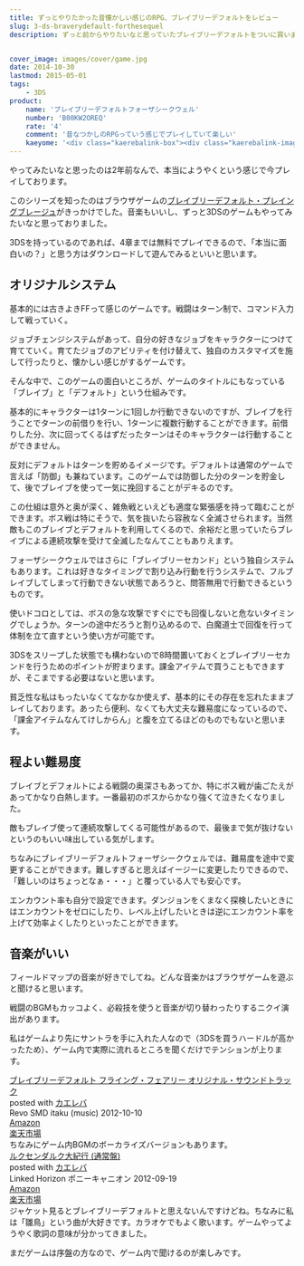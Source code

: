 ```yaml
---
title: ずっとやりたかった昔懐かしい感じのRPG、ブレイブリーデフォルトをレビュー
slug: 3-ds-braverydefault-forthesequel
description: ずっと前からやりたいなと思っていたブレイブリーデフォルトをついに買いました。オーソドックスなRPGに飢えている人は是非プレイしてみてください。素敵な音楽と程よい難易度、そして奥深いやりこみ要素が出迎えてくれます。


cover_image: images/cover/game.jpg
date: 2014-10-30
lastmod: 2015-05-01
tags: 
    - 3DS
product:
    name: 'ブレイブリーデフォルトフォーザシークウェル'
    number: 'B00KW2OREQ'
    rate: '4'
    comment: '昔なつかしのRPGっていう感じでプレイしていて楽しい'
    kaeyome: '<div class="kaerebalink-box"><div class="kaerebalink-image"><a href="http://www.amazon.co.jp/exec/obidos/ASIN/B00KW2OREQ/illusionspace-22/ref=nosim/" rel="nofollow" target="_blank"><img src="http://ecx.images-amazon.com/images/I/51oOoiJRg6L._SL160_.jpg" style="border: none;" /></a></div><div class="kaerebalink-info"><div class="kaerebalink-name"><a href="http://www.amazon.co.jp/exec/obidos/ASIN/B00KW2OREQ/illusionspace-22/ref=nosim/" rel="nofollow" target="_blank">アルティメット ヒッツ ブレイブリーデフォルト フォーザ・シークウェル</a><div class="kaerebalink-powered-date">posted with <a href="http://kaereba.com" rel="nofollow" target="_blank">カエレバ</a></div></div><div class="kaerebalink-detail"> スクウェア・エニックス 2014-08-07    </div><div class="kaerebalink-link1"><div class="shoplinkamazon"><a href="http://www.amazon.co.jp/gp/search?keywords=%83A%83%8B%83e%83B%83%81%83b%83g%20%83q%83b%83c%20%83u%83%8C%83C%83u%83%8A%81%5B%83f%83t%83H%83%8B%83g%20%83t%83H%81%5B%83U%81E%83V%81%5B%83N%83E%83F%83%8B&__mk_ja_JP=%83J%83%5E%83J%83i&tag=illusionspace-22" rel="nofollow" target="_blank" title="アマゾン" >Amazon</a></div><div class="shoplinkrakuten"><a href="http://hb.afl.rakuten.co.jp/hgc/0e95387f.f2aef20d.0e953880.25e412bd/?pc=http%3A%2F%2Fsearch.rakuten.co.jp%2Fsearch%2Fmall%2F%25E3%2582%25A2%25E3%2583%25AB%25E3%2583%2586%25E3%2582%25A3%25E3%2583%25A1%25E3%2583%2583%25E3%2583%2588%2520%25E3%2583%2592%25E3%2583%2583%25E3%2583%2584%2520%25E3%2583%2596%25E3%2583%25AC%25E3%2582%25A4%25E3%2583%2596%25E3%2583%25AA%25E3%2583%25BC%25E3%2583%2587%25E3%2583%2595%25E3%2582%25A9%25E3%2583%25AB%25E3%2583%2588%2520%25E3%2583%2595%25E3%2582%25A9%25E3%2583%25BC%25E3%2582%25B6%25E3%2583%25BB%25E3%2582%25B7%25E3%2583%25BC%25E3%2582%25AF%25E3%2582%25A6%25E3%2582%25A7%25E3%2583%25AB%2F-%2Ff.1-p.1-s.1-sf.0-st.A-v.2%3Fx%3D0%26scid%3Daf_ich_link_urltxt%26m%3Dhttp%3A%2F%2Fm.rakuten.co.jp%2F" rel="nofollow" target="_blank" title="楽天市場" >楽天市場</a></div></div></div><div class="booklink-footer" style="clear: left"></div></div>'
---
```


やってみたいなと思ったのは2年前なんで、本当にようやくという感じで今プレイしております。

このシリーズを知ったのはブラウザゲームの<a href="http://yahoo.bravely.jp/lp/">ブレイブリーデフォルト・プレイングブレージュ</a>がきっかけでした。音楽もいいし、ずっと3DSのゲームもやってみたいなと思っておりました。

3DSを持っているのであれば、4章までは無料でプレイできるので、「本当に面白いの？」と思う方はダウンロードして遊んでみるといいと思います。


## オリジナルシステム


基本的には古きよきFFって感じのゲームです。戦闘はターン制で、コマンド入力して戦っていく。

ジョブチェンジシステムがあって、自分の好きなジョブをキャラクターにつけて育てていく。育てたジョブのアビリティを付け替えて、独自のカスタマイズを施して行ったりと、懐かしい感じがするゲームです。

そんな中で、このゲームの面白いところが、ゲームのタイトルにもなっている「ブレイブ」と「デフォルト」という仕組みです。

基本的にキャラクターは1ターンに1回しか行動できないのですが、ブレイブを行うことでターンの前借りを行い、1ターンに複数行動することができます。前借りした分、次に回ってくるはずだったターンはそのキャラクターは行動することができません。

反対にデフォルトはターンを貯めるイメージです。デフォルトは通常のゲームで言えば「防御」も兼ねています。このゲームでは防御した分のターンを貯金して、後でブレイブを使って一気に挽回することがデキるのです。

この仕組は意外と奥が深く、雑魚戦といえども適度な緊張感を持って臨むことができます。ボス戦は特にそうで、気を抜いたら容赦なく全滅させられます。当然敵もこのブレイブとデフォルトを利用してくるので、余裕だと思っていたらブレイブによる連続攻撃を受けて全滅したなんてこともありえます。

フォーザシークウェルではさらに「ブレイブリーセカンド」という独自システムもあります。これは好きなタイミングで割り込み行動を行うシステムで、フルブレイブしてしまって行動できない状態であろうと、問答無用で行動できるというものです。

使いドコロとしては、ボスの急な攻撃ですぐにでも回復しないと危ないタイミングでしょうか。ターンの途中だろうと割り込めるので、白魔道士で回復を行って体制を立て直すという使い方が可能です。

3DSをスリープした状態でも構わないので8時間置いておくとブレイブリーセカンドを行うためのポイントが貯まります。課金アイテムで買うこともできますが、そこまでする必要はないと思います。

貧乏性な私はもったいなくてなかなか使えず、基本的にその存在を忘れたままプレイしております。あったら便利、なくても大丈夫な難易度になっているので、「課金アイテムなんてけしからん」と腹を立てるほどのものでもないと思います。


## 程よい難易度


ブレイブとデフォルトによる戦闘の奥深さもあってか、特にボス戦が歯ごたえがあってかなり白熱します。一番最初のボスからかなり強くて泣きたくなりました。

敵もブレイブ使って連続攻撃してくる可能性があるので、最後まで気が抜けないというのもいい味出している気がします。

ちなみにブレイブリーデフォルトフォーザシークウェルでは、難易度を途中で変更することができます。難しすぎると思えばイージーに変更したりできるので、「難しいのはちょっとなぁ・・・」と覆っている人でも安心です。

エンカウント率も自分で設定できます。ダンジョンをくまなく探検したいときにはエンカウントをゼロにしたり、レベル上げしたいときは逆にエンカウント率を上げて効率よくしたりといったことができます。


## 音楽がいい


フィールドマップの音楽が好きでしてね。どんな音楽かはブラウザゲームを遊ぶと聞けると思います。

戦闘のBGMもカッコよく、必殺技を使うと音楽が切り替わったりするニクイ演出があります。

私はゲームより先にサントラを手に入れた人なので（3DSを買うハードルが高かったため）、ゲーム内で実際に流れるところを聞くだけでテンションが上ります。

<div class="kaerebalink-box">
<div class="kaerebalink-image"><a href="http://www.amazon.co.jp/exec/obidos/ASIN/B008OJ7SOU/illusionspace-22/ref=nosim/" rel="nofollow" target="_blank"><img alt=""  src="http://ecx.images-amazon.com/images/I/51BN5fN2DvL._SL160_.jpg" style="border: none;" /></a></div>
<div class="kaerebalink-info">
<div class="kaerebalink-name"><a href="http://www.amazon.co.jp/exec/obidos/ASIN/B008OJ7SOU/illusionspace-22/ref=nosim/" rel="nofollow" target="_blank">ブレイブリーデフォルト フライング・フェアリー オリジナル・サウンドトラック</a>

<div class="kaerebalink-powered-date">posted with <a href="http://kaereba.com" rel="nofollow" target="_blank">カエレバ</a></div>
</div>
<div class="kaerebalink-detail">Revo SMD itaku (music) 2012-10-10    </div>
<div class="kaerebalink-link1">
<div class="shoplinkamazon"><a href="http://www.amazon.co.jp/gp/search?keywords=%83u%83%8C%83C%83u%83%8A%81%5B%83f%83t%83H%83%8B%83g%20%83t%83%89%83C%83%93%83O%81E%83t%83F%83A%83%8A%81%5B%20%83I%83%8A%83W%83i%83%8B%81E%83T%83E%83%93%83h%83g%83%89%83b%83N&#038;__mk_ja_JP=%83J%83%5E%83J%83i&#038;tag=illusionspace-22" rel="nofollow" target="_blank" title="アマゾン" >Amazon</a></div>
<div class="shoplinkrakuten"><a href="http://hb.afl.rakuten.co.jp/hgc/0e95387f.f2aef20d.0e953880.25e412bd/?pc=http%3A%2F%2Fsearch.rakuten.co.jp%2Fsearch%2Fmall%2F%25E3%2583%2596%25E3%2583%25AC%25E3%2582%25A4%25E3%2583%2596%25E3%2583%25AA%25E3%2583%25BC%25E3%2583%2587%25E3%2583%2595%25E3%2582%25A9%25E3%2583%25AB%25E3%2583%2588%2520%25E3%2583%2595%25E3%2583%25A9%25E3%2582%25A4%25E3%2583%25B3%25E3%2582%25B0%25E3%2583%25BB%25E3%2583%2595%25E3%2582%25A7%25E3%2582%25A2%25E3%2583%25AA%25E3%2583%25BC%2520%25E3%2582%25AA%25E3%2583%25AA%25E3%2582%25B8%25E3%2583%258A%25E3%2583%25AB%25E3%2583%25BB%25E3%2582%25B5%25E3%2582%25A6%25E3%2583%25B3%25E3%2583%2589%25E3%2583%2588%25E3%2583%25A9%25E3%2583%2583%25E3%2582%25AF%2F-%2Ff.1-p.1-s.1-sf.0-st.A-v.2%3Fx%3D0%26scid%3Daf_ich_link_urltxt%26m%3Dhttp%3A%2F%2Fm.rakuten.co.jp%2F" rel="nofollow" target="_blank" title="楽天市場" >楽天市場</a></div>
</div>
</div>
<div class="booklink-footer" style="clear: left"></div>
</div>
ちなみにゲーム内BGMのボーカライズバージョンもあります。

<div class="kaerebalink-box">
<div class="kaerebalink-image"><a href="http://www.amazon.co.jp/exec/obidos/ASIN/B0089R3TTK/illusionspace-22/ref=nosim/" rel="nofollow" target="_blank"><img alt=""  src="http://ecx.images-amazon.com/images/I/61QurUCiu-L._SL160_.jpg" style="border: none;" /></a></div>
<div class="kaerebalink-info">
<div class="kaerebalink-name"><a href="http://www.amazon.co.jp/exec/obidos/ASIN/B0089R3TTK/illusionspace-22/ref=nosim/" rel="nofollow" target="_blank">ルクセンダルク大紀行 (通常盤)</a>

<div class="kaerebalink-powered-date">posted with <a href="http://kaereba.com" rel="nofollow" target="_blank">カエレバ</a></div>
</div>
<div class="kaerebalink-detail">Linked Horizon ポニーキャニオン 2012-09-19    </div>
<div class="kaerebalink-link1">
<div class="shoplinkamazon"><a href="http://www.amazon.co.jp/gp/search?keywords=%83%8B%83N%83Z%83%93%83_%83%8B%83N%91%E5%8BI%8Ds%20%28%92%CA%8F%ED%94%D5%29&#038;__mk_ja_JP=%83J%83%5E%83J%83i&#038;tag=illusionspace-22" rel="nofollow" target="_blank" title="アマゾン" >Amazon</a></div>
<div class="shoplinkrakuten"><a href="http://hb.afl.rakuten.co.jp/hgc/0e95387f.f2aef20d.0e953880.25e412bd/?pc=http%3A%2F%2Fsearch.rakuten.co.jp%2Fsearch%2Fmall%2F%25E3%2583%25AB%25E3%2582%25AF%25E3%2582%25BB%25E3%2583%25B3%25E3%2583%2580%25E3%2583%25AB%25E3%2582%25AF%25E5%25A4%25A7%25E7%25B4%2580%25E8%25A1%258C%2520%2528%25E9%2580%259A%25E5%25B8%25B8%25E7%259B%25A4%2529%2F-%2Ff.1-p.1-s.1-sf.0-st.A-v.2%3Fx%3D0%26scid%3Daf_ich_link_urltxt%26m%3Dhttp%3A%2F%2Fm.rakuten.co.jp%2F" rel="nofollow" target="_blank" title="楽天市場" >楽天市場</a></div>
</div>
</div>
<div class="booklink-footer" style="clear: left"></div>
</div>
ジャケット見るとブレイブリーデフォルトと思えないんですけどね。ちなみに私は「雛鳥」という曲が大好きです。カラオケでもよく歌います。ゲームやってようやく歌詞の意味が分かってきました。

まだゲームは序盤の方なので、ゲーム内で聞けるのが楽しみです。


  